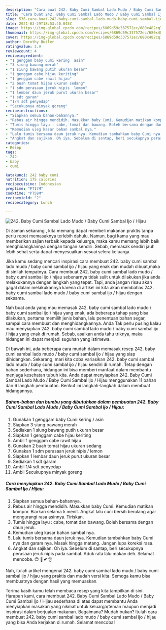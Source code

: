 ```yaml
---
description: "Cara buat 242. Baby Cumi Sambal Lado Mudo / Baby Cumi Sambal Ijo / Hijau yang enak dan Mudah Dibuat"
title: "Cara buat 242. Baby Cumi Sambal Lado Mudo / Baby Cumi Sambal Ijo / Hijau yang enak dan Mudah Dibuat"
slug: 536-cara-buat-242-baby-cumi-sambal-lado-mudo-baby-cumi-sambal-ijo-hijau-yang-enak-dan-mudah-dibuat
date: 2021-03-29T18:53:40.045Z
image: https://img-global.cpcdn.com/recipes/6869d59c337572ec/680x482cq70/242-baby-cumi-sambal-lado-mudo-baby-cumi-sambal-ijo-hijau-foto-resep-utama.jpg
thumbnail: https://img-global.cpcdn.com/recipes/6869d59c337572ec/680x482cq70/242-baby-cumi-sambal-lado-mudo-baby-cumi-sambal-ijo-hijau-foto-resep-utama.jpg
cover: https://img-global.cpcdn.com/recipes/6869d59c337572ec/680x482cq70/242-baby-cumi-sambal-lado-mudo-baby-cumi-sambal-ijo-hijau-foto-resep-utama.jpg
author: Dorothy Butler
ratingvalue: 3.9
reviewcount: 4
recipeingredient:
- "1 genggam baby Cumi kering  asin"
- "3 siung bawang merah"
- "1 siung bawang putih ukuran besar"
- "1 genggam cabe hijau keriting"
- "1 genggam cabe rawit hijau"
- "2 buah tomat hijau ukuran sedang"
- "1 sdm perasaan jeruk nipis  lemon"
- "1 lembar daun jeruk purut ukuran besar"
- "1 sdt garam"
- "1/4 sdt penyedap"
- "Secukupnya minyak goreng"
recipeinstructions:
- "Siapkan semua bahan-bahannya."
- "Rebus air hingga mendidih. Masukkan baby Cumi. Kemudian matikan kompor. Biarkan selama 5 menit. Angkat lalu cuci bersih berulang agar mengurangi rasa asinnya. Tiriskan."
- "Tumis hingga layu : cabe, tomat dan bawang. Boleh bersama dengan daun jeruk."
- "Kemudian uleg kasar bahan sambal nya."
- "Lalu tumis bersama daun jeruk nya. Kemudian tambahkan baby Cumi nya dan garam nya. Masak hingga matang. Jangan lupa koreksi rasa."
- "Angkat dan sajikan. Oh iya. Sebelum di santap, beri secukupnya perasaan jeruk nipis pada sambal. Aduk rata lalu makan deh. Selamat mencoba. 😊 🤗 💕 👌"
categories:
- Resep
tags:
- 242
- baby
- cumi

katakunci: 242 baby cumi 
nutrition: 175 calories
recipecuisine: Indonesian
preptime: "PT17M"
cooktime: "PT59M"
recipeyield: "2"
recipecategory: Lunch

---
```



![242. Baby Cumi Sambal Lado Mudo / Baby Cumi Sambal Ijo / Hijau](https://img-global.cpcdn.com/recipes/6869d59c337572ec/680x482cq70/242-baby-cumi-sambal-lado-mudo-baby-cumi-sambal-ijo-hijau-foto-resep-utama.jpg)

Di zaman  sekarang , kita memang dapat membeli makanan praktis tanpa perlu repot memasaknya terlebih dahulu. Namun, bagi kamu yang mau memberikan sajian terbaik kepada keluarga, maka kamu memang lebih baik menghidangkannya dengan tangan sendiri. Sebab, memasak sendiri jauh lebih sehat serta dapat menyesuaikan sesuai selera keluarga.

Jika kamu sedang mencari inspirasi cara membuat 242. baby cumi sambal lado mudo / baby cumi sambal ijo / hijau yang enak dan mudah dibuat,maka di sinilah tempatnya. Cara membuat 242. baby cumi sambal lado mudo / baby cumi sambal ijo / hijau  sebenarnya tidak sulit untuk dilakukan jika anda melakukannya dengan langkah yang tepat. Tapi, anda jangan risau akan gagal dalam melakukannya 
karena di artikel ini kita akan membahas 242. baby cumi sambal lado mudo / baby cumi sambal ijo / hijau dengan seksama.  



Nah buat anda yang mau memasak 242. baby cumi sambal lado mudo / baby cumi sambal ijo / hijau yang enak, ada beberapa tahap yang bisa dilakukan, pertama memilih jenis bahan, lalu penentuan bahan segar, sampai cara membuat dan menghidangkannya. Anda Tak perlu pusing kalau mau menyiapkan 242. baby cumi sambal lado mudo / baby cumi sambal ijo / hijau yang enak di rumah. Sebab, asalkan anda  tahu triknya, maka hidangan ini dapat menjadi suguhan yang istimewa.

Di bawah ini, ada beberapa cara mudah dalam memasak resep 242. baby cumi sambal lado mudo / baby cumi sambal ijo / hijau yang siap dihidangkan. Sekarang, mari kita coba variasikan 242. baby cumi sambal lado mudo / baby cumi sambal ijo / hijau sendiri di rumah. Tetap dengan bahan sederhana, hidangan ini bisa memberi manfaat dalam membantu menjaga kesehatan tubuh kita. Anda dapat menyiapkan 242. Baby Cumi Sambal Lado Mudo / Baby Cumi Sambal Ijo / Hijau menggunakan 11 bahan dan 6 langkah pembuatan. Berikut ini langkah-langkah dalam membuat hidangannya.

<!--inarticleads1-->

##### Bahan-bahan dan bumbu yang dibutuhkan dalam pembuatan 242. Baby Cumi Sambal Lado Mudo / Baby Cumi Sambal Ijo / Hijau:

1. Gunakan 1 genggam baby Cumi kering / asin
1. Siapkan 3 siung bawang merah
1. Sediakan 1 siung bawang putih ukuran besar
1. Siapkan 1 genggam cabe hijau keriting
1. Ambil 1 genggam cabe rawit hijau
1. Gunakan 2 buah tomat hijau ukuran sedang
1. Gunakan 1 sdm perasaan jeruk nipis / lemon
1. Siapkan 1 lembar daun jeruk purut ukuran besar
1. Sediakan 1 sdt garam
1. Ambil 1/4 sdt penyedap
1. Ambil Secukupnya minyak goreng




<!--inarticleads2-->

##### Cara menyiapkan 242. Baby Cumi Sambal Lado Mudo / Baby Cumi Sambal Ijo / Hijau:

1. Siapkan semua bahan-bahannya.
1. Rebus air hingga mendidih. Masukkan baby Cumi. Kemudian matikan kompor. Biarkan selama 5 menit. Angkat lalu cuci bersih berulang agar mengurangi rasa asinnya. Tiriskan.
1. Tumis hingga layu : cabe, tomat dan bawang. Boleh bersama dengan daun jeruk.
1. Kemudian uleg kasar bahan sambal nya.
1. Lalu tumis bersama daun jeruk nya. Kemudian tambahkan baby Cumi nya dan garam nya. Masak hingga matang. Jangan lupa koreksi rasa.
1. Angkat dan sajikan. Oh iya. Sebelum di santap, beri secukupnya perasaan jeruk nipis pada sambal. Aduk rata lalu makan deh. Selamat mencoba. 😊 🤗 💕 👌




Nah, itulah artikel mengenai  242. baby cumi sambal lado mudo / baby cumi sambal ijo / hijau  yang praktis dan mudah versi kita. Semoga kamu bisa membuatnya dengan hasil yang memuaskan. 

Terima kasih kamu telah membaca resep yang kita tampilkan di sini. Harapan kami, cara membuat  242. Baby Cumi Sambal Lado Mudo / Baby Cumi Sambal Ijo / Hijau sederhana di atas dapat membantu Anda menyiapkan masakan yang nikmat untuk keluarga/teman maupun menjadi inspirasi dalam berjualan makanan. Bagaimana? Mudah bukan? Itulah cara membuat 242. baby cumi sambal lado mudo / baby cumi sambal ijo / hijau yang bisa Anda kerjakan di rumah. Selamat mencoba!

